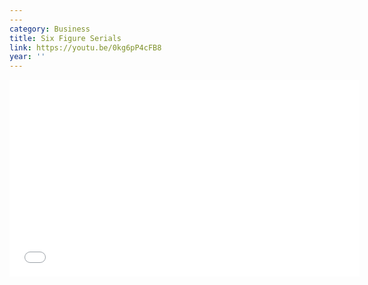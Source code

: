 ```yaml
---
---
category: Business
title: Six Figure Serials
link: https://youtu.be/0kg6pP4cFB8
year: ''
---
```

<iframe width="560" height="315" src="{{ page.link }}" frameborder="0" allowfullscreen></iframe>
